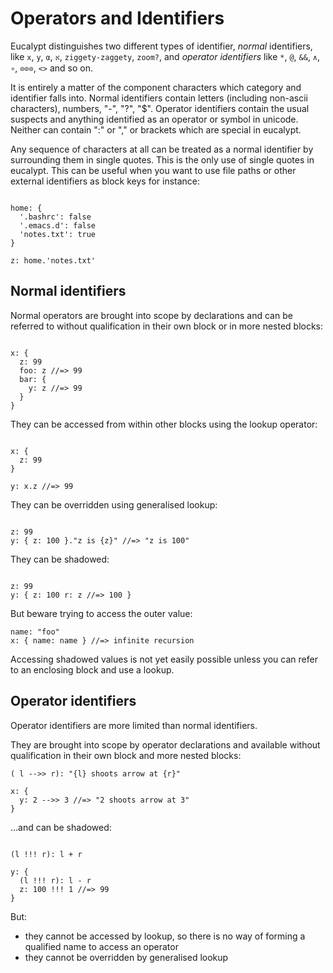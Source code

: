 # Operators and Identifiers

Eucalypt distinguishes two different types of identifier, *normal*
identifiers, like `x`, `y`, `α`, `א`, `ziggety-zaggety`, `zoom?`, and
*operator identifiers* like `*`, `@`, `&&`, `∧`, `∘`, `⊙⊙⊙`, `<>` and
so on.

It is entirely a matter of the component characters which category and
identifier falls into. Normal identifiers contain letters (including
non-ascii characters), numbers, "-", "?", "$". Operator identifiers
contain the usual suspects and anything identified as an operator or
symbol in unicode. Neither can contain ":" or "," or brackets which
are special in eucalypt.

Any sequence of characters at all can be treated as a normal
identifier by surrounding them in single quotes. This is the only use
of single quotes in eucalypt. This can be useful when you want to use
file paths or other external identifiers as block keys for instance:

```eu

home: {
  '.bashrc': false
  '.emacs.d': false
  'notes.txt': true
}

z: home.'notes.txt'

```

## Normal identifiers

Normal operators are brought into scope by declarations and can be
referred to without qualification in their own block or in more
nested blocks:

```eu

x: {
  z: 99
  foo: z //=> 99
  bar: {
	y: z //=> 99
  }
}

```

They can be accessed from within other blocks using the lookup
operator:

```eu

x: {
  z: 99
}

y: x.z //=> 99
```

They can be overridden using generalised lookup:

```eu

z: 99
y: { z: 100 }."z is {z}" //=> "z is 100"
```

They can be shadowed:

```eu

z: 99
y: { z: 100 r: z //=> 100 }
```

But beware trying to access the outer value:

```eu
name: "foo"
x: { name: name } //=> infinite recursion
```

Accessing shadowed values is not yet easily possible unless you can
refer to an enclosing block and use a lookup.

## Operator identifiers

Operator identifiers are more limited than normal identifiers.

They are brought into scope by operator declarations and available
without qualification in their own block and more nested blocks:

```eu
( l -->> r): "{l} shoots arrow at {r}"

x: {
  y: 2 -->> 3 //=> "2 shoots arrow at 3"
}
```

...and can be shadowed:

```eu

(l !!! r): l + r

y: {
  (l !!! r): l - r
  z: 100 !!! 1 //=> 99
}

```

But:

- they cannot be accessed by lookup, so there is no way of forming a
  qualified name to access an operator
- they cannot be overridden by generalised lookup
